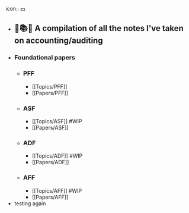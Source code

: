 icon:: 💵

- ## 📒📚️📄 A compilation of all the notes I've taken on accounting/auditing
- ### Foundational papers
	- ### PFF
		- [[Topics/PFF]]
		- [[Papers/PFF]]
	- ### ASF
		- [[Topics/ASF]] #WIP
		- [[Papers/ASF]]
	- ### ADF
		- [[Topics/ADF]] #WIP
		- [[Papers/ADF]]
	- ### AFF
		- [[Topics/AFF]] #WIP
		- [[Papers/AFF]]
- testing again